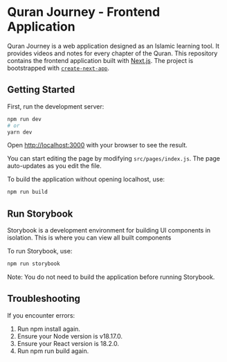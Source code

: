 # Quran Journey - Frontend Application

Quran Journey is a web application designed as an Islamic learning tool. It provides videos and notes for every chapter of the Quran. This repository contains the frontend application built with [Next.js](https://nextjs.org/). The project is bootstrapped with [`create-next-app`](https://github.com/vercel/next.js/tree/canary/packages/create-next-app).

## Getting Started

First, run the development server:

```bash
npm run dev
# or
yarn dev
```

Open [http://localhost:3000](http://localhost:3000) with your browser to see the result.

You can start editing the page by modifying `src/pages/index.js`. The page auto-updates as you edit the file.

To build the application without opening localhost, use:

```bash
npm run build
```

## Run Storybook

Storybook is a development environment for building UI components in isolation. This is where you can view all built components

To run Storybook, use:

```bash
npm run storybook
```

Note: You do not need to build the application before running Storybook.

## Troubleshooting

If you encounter errors:

1. Run npm install again.
2. Ensure your Node version is v18.17.0.
3. Ensure your React version is 18.2.0.
4. Run npm run build again.
